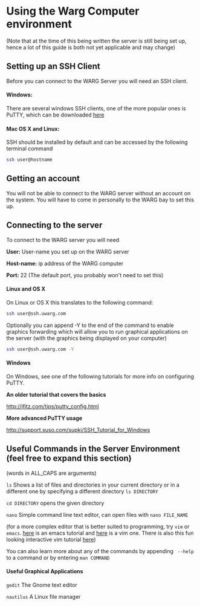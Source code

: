 # Using the Warg Computer environment

(Note that at the time of this being written the server is still being set up, hence a lot of this guide is both not yet applicable and may change)

## Setting up an SSH Client
Before you can connect to the WARG Server you will need an SSH client.

#### Windows:
There are several windows SSH clients, one of the more popular ones is PuTTY, which can be downloaded [here](http://www.chiark.greenend.org.uk/~sgtatham/putty/download.html)

#### Mac OS X and Linux:
SSH should be installed by default and can be accessed by the following terminal command
```bash
ssh user@hostname
```

## Getting an account
You will not be able to connect to the WARG server without an account on the system. You will have to come in personally to the WARG bay to set this up.

## Connecting to the server
To connect to the WARG server you will need


**User:**     User-name you set up on the WARG server

**Host-name:** ip address of the WARG computer

**Port:** 22 (The default port, you probably won't need to set this)

#### Linux and OS X
On Linux or OS X this translates to the following command:
```bash
ssh user@ssh.uwarg.com
```
Optionally you can append -Y to the end of the command to enable graphics forwarding which will allow you to run graphical applications on the server (with the graphics being displayed on your computer)
```bash
ssh user@ssh.uwarg.com -Y
```
#### Windows
On Windows, see one of the following tutorials for more info on configuring PuTTY.

**An older tutorial that covers the basics**

<http://jfitz.com/tips/putty_config.html>

**More advanced PuTTY usage**

<http://support.suso.com/supki/SSH_Tutorial_for_Windows>

## Useful Commands in the Server Environment (feel free to expand this section)
(words in ALL_CAPS are arguments)

`ls` Shows a list of files and directories in your current directory or in a different one by specifying a different directory `ls DIRECTORY`

`cd DIRECTORY` opens the given directory

`nano` Simple command line text editor, can open files with `nano FILE_NAME`

(for a more complex editor that is better suited to programming, try `vim` or `emacs`. [here](http://www.tuxradar.com/content/emacs-tutorial-beginners) is an emacs tutorial and [here](http://vim.wikia.com/wiki/Tutorial) is a vim one. There is also this fun looking interactive vim tutorial [here](http://www.openvim.com/tutorial.html))

You can also learn more about any of the commands by appending ` --help` to a command or by entering `man COMMAND`

#### Useful Graphical Applications
`gedit` The Gnome text editor

`nautilus` A Linux file manager
